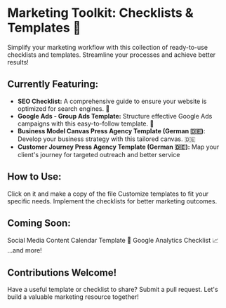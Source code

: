 # Marketing Toolkit: Checklists & Templates 🚀

Simplify your marketing workflow with this collection of ready-to-use checklists and templates. Streamline your processes and achieve better results!

## Currently Featuring:

* **SEO Checklist:** A comprehensive guide to ensure your website is optimized for search engines. 🔎
* **Google Ads - Group Ads Template:** Structure effective Google Ads campaigns with this easy-to-follow template. 🚀
* **Business Model Canvas Press Agency Template (German 🇩🇪)**: Develop your business strategy with this tailored canvas. 🇩🇪
* **Customer Journey Press Agency Template (German  🇩🇪):** Map your client's journey for targeted outreach and better service

## How to Use:

Click on it and make a copy of the file
Customize templates to fit your specific needs.
Implement the checklists for better marketing outcomes.

## Coming Soon:

Social Media Content Calendar Template 📅
Google Analytics Checklist 📈
...and more!

## Contributions Welcome!

Have a useful template or checklist to share? Submit a pull request. Let's build a valuable marketing resource together!
